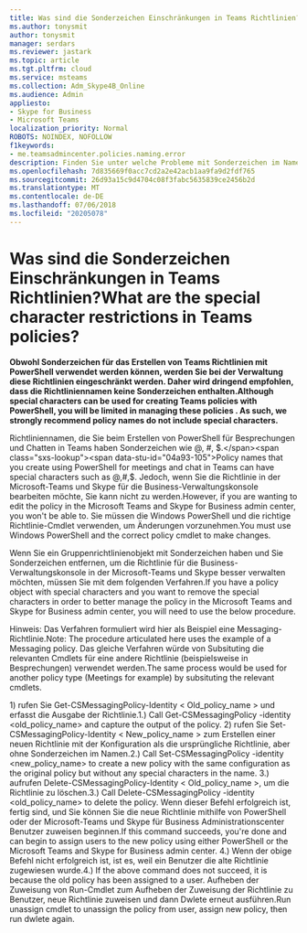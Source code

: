 ```yaml
---
title: Was sind die Sonderzeichen Einschränkungen in Teams Richtlinien?
ms.author: tonysmit
author: tonysmit
manager: serdars
ms.reviewer: jastark
ms.topic: article
ms.tgt.pltfrm: cloud
ms.service: msteams
ms.collection: Adm_Skype4B_Online
ms.audience: Admin
appliesto:
- Skype for Business
- Microsoft Teams
localization_priority: Normal
ROBOTS: NOINDEX, NOFOLLOW
f1keywords:
- me.teamsadmincenter.policies.naming.error
description: Finden Sie unter welche Probleme mit Sonderzeichen im Namen von Richtlinien und was Sie tun können sind, um es zu beheben.
ms.openlocfilehash: 7d835669f0acc7cd2a2e42acb1aa9fa9d2fdf765
ms.sourcegitcommit: 26d93a15c9d4704c08f3fabc5635839ce2456b2d
ms.translationtype: MT
ms.contentlocale: de-DE
ms.lasthandoff: 07/06/2018
ms.locfileid: "20205078"
---
```

# <a name="what-are-the-special-character-restrictions-in-teams-policies"></a><span data-ttu-id="04a93-103">Was sind die Sonderzeichen Einschränkungen in Teams Richtlinien?</span><span class="sxs-lookup"><span data-stu-id="04a93-103">What are the special character restrictions in Teams policies?</span></span>

<span data-ttu-id="04a93-104">**Obwohl Sonderzeichen für das Erstellen von Teams Richtlinien mit PowerShell verwendet werden können, werden Sie bei der Verwaltung diese Richtlinien eingeschränkt werden.  Daher wird dringend empfohlen, dass die Richtliniennamen keine Sonderzeichen enthalten.**</span><span class="sxs-lookup"><span data-stu-id="04a93-104">**Although special characters can be used for creating Teams policies with PowerShell, you will be limited in managing these policies .  As such, we strongly recommend policy names do not include special characters.**</span></span>

<span data-ttu-id="04a93-105">Richtliniennamen, die Sie beim Erstellen von PowerShell für Besprechungen und Chatten in Teams haben Sonderzeichen wie @, #, $.</span><span class="sxs-lookup"><span data-stu-id="04a93-105">Policy names that you create using PowerShell for meetings and chat in Teams can have special characters such as @,#,$.</span></span> <span data-ttu-id="04a93-106">Jedoch, wenn Sie die Richtlinie in der Microsoft-Teams und Skype für die Business-Verwaltungskonsole bearbeiten möchte, Sie kann nicht zu werden.</span><span class="sxs-lookup"><span data-stu-id="04a93-106">However, if you are wanting to edit the policy in the Microsoft Teams and Skype for Business admin center, you won't be able to.</span></span> <span data-ttu-id="04a93-107">Sie müssen die Windows PowerShell und die richtige Richtlinie-Cmdlet verwenden, um Änderungen vorzunehmen.</span><span class="sxs-lookup"><span data-stu-id="04a93-107">You must use Windows PowerShell and the correct policy cmdlet to make changes.</span></span>

<span data-ttu-id="04a93-108">Wenn Sie ein Gruppenrichtlinienobjekt mit Sonderzeichen haben und Sie Sonderzeichen entfernen, um die Richtlinie für die Business-Verwaltungskonsole in der Microsoft-Teams und Skype besser verwalten möchten, müssen Sie mit dem folgenden Verfahren.</span><span class="sxs-lookup"><span data-stu-id="04a93-108">If you have a policy object with special characters and you want to remove the special characters in order to better manage the policy in the Microsoft Teams and Skype for Business admin center, you will need to use the below procedure.</span></span> 

<span data-ttu-id="04a93-109">Hinweis: Das Verfahren formuliert wird hier als Beispiel eine Messaging-Richtlinie.</span><span class="sxs-lookup"><span data-stu-id="04a93-109">Note: The procedure articulated here uses the example of a Messaging policy.</span></span>  <span data-ttu-id="04a93-110">Das gleiche Verfahren würde von Subsituting die relevanten Cmdlets für eine andere Richtlinie (beispielsweise in Besprechungen) verwendet werden.</span><span class="sxs-lookup"><span data-stu-id="04a93-110">The same process would be used for another policy type (Meetings for example) by subsituting the relevant cmdlets.</span></span> 

<span data-ttu-id="04a93-111">1) rufen Sie Get-CSMessagingPolicy-Identity < Old_policy_name > und erfasst die Ausgabe der Richtlinie.</span><span class="sxs-lookup"><span data-stu-id="04a93-111">1.) Call Get-CSMessagingPolicy -identity <old_policy_name> and capture the output of the policy.</span></span>
<span data-ttu-id="04a93-112">2) rufen Sie Set-CSMessagingPolicy-Identity < New_policy_name > zum Erstellen einer neuen Richtlinie mit der Konfiguration als die ursprüngliche Richtlinie, aber ohne Sonderzeichen im Namen.</span><span class="sxs-lookup"><span data-stu-id="04a93-112">2.) Call Set-CSMessagingPolicy -identity <new_policy_name> to create a new policy with the same configuration as the original policy but without any special characters in the name.</span></span>
<span data-ttu-id="04a93-113">3.) aufrufen Delete-CSMessagingPolicy-Identity < Old_policy_name >, um die Richtlinie zu löschen.</span><span class="sxs-lookup"><span data-stu-id="04a93-113">3.) Call Delete-CSMessagingPolicy -identity <old_policy_name> to delete the policy.</span></span>  <span data-ttu-id="04a93-114">Wenn dieser Befehl erfolgreich ist, fertig sind, und Sie können Sie die neue Richtlinie mithilfe von PowerShell oder der Microsoft-Teams und Skype für Business Administrationscenter Benutzer zuweisen beginnen.</span><span class="sxs-lookup"><span data-stu-id="04a93-114">If this command succeeds, you're done and can begin to assign users to the new policy using either PowerShell or the Microsoft Teams and Skype for Business admin center.</span></span>
<span data-ttu-id="04a93-115">4.) Wenn der obige Befehl nicht erfolgreich ist, ist es, weil ein Benutzer die alte Richtlinie zugewiesen wurde.</span><span class="sxs-lookup"><span data-stu-id="04a93-115">4.) If the above command does not succeed, it is because the old policy has been assigned to a user.</span></span>  <span data-ttu-id="04a93-116">Aufheben der Zuweisung von Run-Cmdlet zum Aufheben der Zuweisung der Richtlinie zu Benutzer, neue Richtlinie zuweisen und dann Dwlete erneut ausführen.</span><span class="sxs-lookup"><span data-stu-id="04a93-116">Run unassign cmdlet to unassign the policy from user, assign new policy, then run dwlete again.</span></span>


